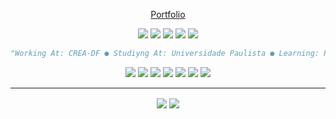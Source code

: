 

<p align="center"><a href="https://ka-konata.github.io">Portfolio</a></p>

<p align="center">
  <img src="https://img.shields.io/badge/-Python-%23a5d6ff?style=flat-square&logo=python&logoColor=000000">
  <img src="https://img.shields.io/badge/-Python-%23a5d6ff?style=flat-square&logo=python&logoColor=000000">
  <img src="https://img.shields.io/badge/-PHP-%23a5d6ff?style=flat-square&logo=php&logoColor=000000">
  <img src="https://img.shields.io/badge/-C%23-%23a5d6ff?style=flat-square&logo=csharp&logoColor=000000">
  <img src="https://img.shields.io/badge/-JavaScript-%23a5d6ff?style=flat-square&logo=javascript&logoColor=000000">
</p>


```python
"Working At: CREA-DF ● Studiyng At: Universidade Paulista ● Learning: PHP, Laravel"
```

<p align="center">
  <img src="https://img.shields.io/badge/-Django-%23a5d6ff?style=flat-square&logo=django&logoColor=000000">
  <img src="https://img.shields.io/badge/-Laravel-%23a5d6ff?style=flat-square&logo=laravel&logoColor=000000">
  <img src="https://img.shields.io/badge/-.Net Core-%23a5d6ff?style=flat-square&logo=dotnet&logoColor=000000">
  <img src="https://img.shields.io/badge/-MySQL-%23a5d6ff?style=flat-square&logo=mysql&logoColor=000000">
  <img src="https://img.shields.io/badge/-Selenium-%23a5d6ff?style=flat-square&logo=selenium&logoColor=000000">
  <img src="https://img.shields.io/badge/-HTML-%23a5d6ff?style=flat-square&logo=html5&logoColor=000000">
  <img src="https://img.shields.io/badge/-CSS-%23a5d6ff?style=flat-square&logo=css3&logoColor=000000">
</p>

---

<p align="center">
  <img align="center" src="https://github-readme-stats.vercel.app/api?username=Ka-Konata&show_icons=true&bg_color=a5d6ff&title_color=000&text_color=000&hide_border=true">
  <img align="center" src="https://github-readme-stats.vercel.app/api/top-langs/?username=Ka-Konata&layout=compact&bg_color=a5d6ff&title_color=000&text_color=000&hide_border=true">
</p>
